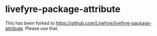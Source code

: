 livefyre-package-attribute
==========================

This has been forked to https://github.com/Livefyre/livefyre-package-attribute. Please use that.
